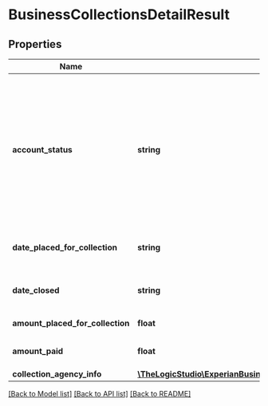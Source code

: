# BusinessCollectionsDetailResult

## Properties
Name | Type | Description | Notes
------------ | ------------- | ------------- | -------------
**account_status** | **string** | Open status includes \&quot;Open Account\&quot;, \&quot;Disputed\&quot;, or \&quot;Payment Plan\&quot;. Closed status includes, but is not limited to, \&quot;Paid in Full\&quot;, \&quot;Settlement Paid in Full\&quot;, \&quot;Partial Payment, Balance Uncollected\&quot;, \&quot;Uncollected\&quot;, etc. | [optional] 
**date_placed_for_collection** | **string** | Date the account was placed for collection. ISO 8601 Format &#x3D; YYYY-MM-DD | [optional] 
**date_closed** | **string** | Date the account was closed. Format &#x3D; YYYY-MM-DD. Null if not available | [optional] 
**amount_placed_for_collection** | **float** | The original amount that was placed for collection | [optional] 
**amount_paid** | **float** | The amount that was paid of the total amount placed | [optional] 
**collection_agency_info** | [**\TheLogicStudio\ExperianBusinessesPHP\Model\CollectionAgencyInfoResult**](CollectionAgencyInfoResult.md) |  | [optional] 

[[Back to Model list]](../README.md#documentation-for-models) [[Back to API list]](../README.md#documentation-for-api-endpoints) [[Back to README]](../README.md)


